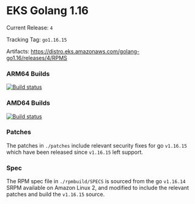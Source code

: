 # EKS Golang 1.16

Current Release: `4`

Tracking Tag: `go1.16.15`

Artifacts: https://distro.eks.amazonaws.com/golang-go1.16/releases/4/RPMS

### ARM64 Builds
[![Build status](https://prow.eks.amazonaws.com/badge.svg?jobs=golang-1.16-ARM64-PROD-tooling-postsubmit)](https://prow.eks.amazonaws.com/?repo=aws%2Feks-distro-build-tooling&type=postsubmit)

### AMD64 Builds
[![Build status](https://prow.eks.amazonaws.com/badge.svg?jobs=golang-1.16-tooling-postsubmit)](https://prow.eks.amazonaws.com/?repo=aws%2Feks-distro-build-tooling&type=postsubmit)

### Patches
The patches in `./patches` include relevant security fixes for go `v1.16.15` which have been released since `v1.16.15` left support.

### Spec
The RPM spec file in `./rpmbuild/SPECS` is sourced from the go `v1.16.14` SRPM available on Amazon Linux 2, and modified to include the relevant patches and build the `v1.16.15` source.
